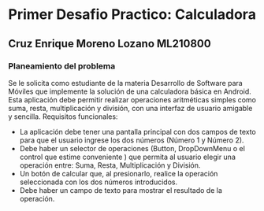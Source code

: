 # Primer Desafio Practico: Calculadora
## Cruz Enrique Moreno Lozano ML210800

### Planeamiento del problema
Se le solicita como estudiante de la materia Desarrollo de Software para Móviles que
implemente la solución de una calculadora básica en Android. Esta aplicación debe
permitir realizar operaciones aritméticas simples como suma, resta, multiplicación y
división, con una interfaz de usuario amigable y sencilla.
Requisitos funcionales:
- La aplicación debe tener una pantalla principal con dos campos de texto para que
el usuario ingrese los dos números (Número 1 y Número 2).
- Debe haber un selector de operaciones (Button, DropDownMenu o el control que
estime conveniente ) que permita al usuario elegir una operación entre: Suma,
Resta, Multiplicación y División.
- Un botón de calcular que, al presionarlo, realice la operación seleccionada con los
dos números introducidos.
- Debe haber un campo de texto para mostrar el resultado de la operación.